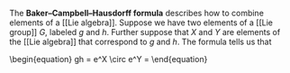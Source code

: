 The **Baker–Campbell–Hausdorff formula** describes how to combine elements of a [[Lie algebra]]. Suppose we have two elements of a [[Lie group]] $G$, labeled $g$ and $h$. Further suppose that $X$ and $Y$ are elements of the [[Lie algebra]] that correspond to $g$ and $h$. The formula tells us that

\begin{equation}
gh = e^X \circ e^Y = 
\end{equation}